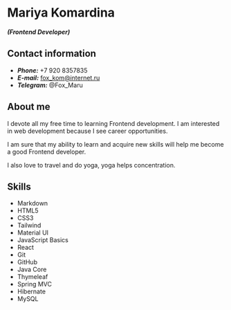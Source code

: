 # Mariya Komardina
***(Frontend Developer)***



## Contact information
* ***Phone:*** +7 920 8357835
* ***E-mail:*** fox_kom@internet.ru
* ***Telegram:*** @Fox_Maru



## About me
I devote all my free time to learning Frontend development.
I am interested in web development because I see career opportunities.

I am sure that my ability to learn and acquire new skills will help me become a good Frontend developer.

I also love to travel and do yoga, yoga helps concentration.




## Skills
* Markdown
* HTML5
* CSS3
* Tailwind
* Material UI
* JavaScript Basics
* React
* Git
* GitHub
* Java Core
* Thymeleaf
* Spring MVC
* Hibernate
* MySQL




